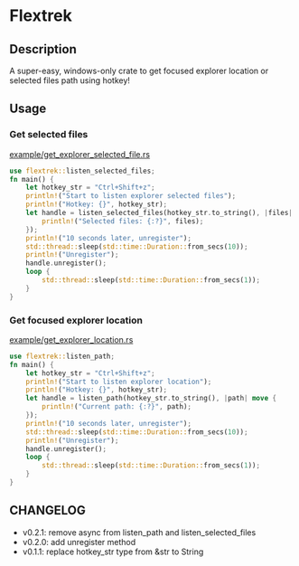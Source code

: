 # Flextrek

## Description

A super-easy, windows-only crate to get focused explorer location or selected files path using hotkey!

## Usage

### Get selected files

[example/get_explorer_selected_file.rs](example/get_explorer_selected_file.rs)

```Rust
use flextrek::listen_selected_files;
fn main() {
    let hotkey_str = "Ctrl+Shift+z";
    println!("Start to listen explorer selected files");
    println!("Hotkey: {}", hotkey_str);
    let handle = listen_selected_files(hotkey_str.to_string(), |files| async move {
        println!("Selected files: {:?}", files);
    });
    println!("10 seconds later, unregister");
    std::thread::sleep(std::time::Duration::from_secs(10));
    println!("Unregister");
    handle.unregister();
    loop {
        std::thread::sleep(std::time::Duration::from_secs(1));
    }
}
```

### Get focused explorer location

[example/get_explorer_location.rs](example/get_explorer_location.rs)

```Rust
use flextrek::listen_path;
fn main() {
    let hotkey_str = "Ctrl+Shift+z";
    println!("Start to listen explorer location");
    println!("Hotkey: {}", hotkey_str);
    let handle = listen_path(hotkey_str.to_string(), |path| move {
        println!("Current path: {:?}", path);
    });
    println!("10 seconds later, unregister");
    std::thread::sleep(std::time::Duration::from_secs(10));
    println!("Unregister");
    handle.unregister();
    loop {
        std::thread::sleep(std::time::Duration::from_secs(1));
    }
}
```

## CHANGELOG

- v0.2.1: remove async from listen_path and listen_selected_files
- v0.2.0: add unregister method
- v0.1.1: replace hotkey_str type from &str to String